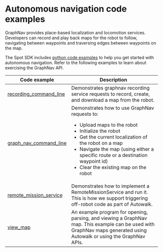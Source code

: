 <!--
Copyright (c) 2020 Boston Dynamics, Inc.  All rights reserved.

Downloading, reproducing, distributing or otherwise using the SDK Software
is subject to the terms and conditions of the Boston Dynamics Software
Development Kit License (20191101-BDSDK-SL).
-->

# Autonomous navigation code examples

GraphNav provides place-based localization and locomotion services. Developers can record and play back maps for the robot to follow, navigating between waypoints and traversing edges between waypoints on the map.

The Spot SDK includes [python code examples](../../../python/examples/README.md) to help you get started with autonomous navigation. Refer to the following examples to learn about exercising the GraphNav API.

| Code example | Description                                   |
| ------------ | --------------------------------------------- |
| [recording_command_line](../../../python/examples/graph_nav_command_line/README.md) |	Demonstrates graphnav recording service requests to record, create, and download a map from the robot. |
| [graph_nav_command_line](../../../python/examples/graph_nav_command_line/README.md) |	Demonstrates how to use GraphNav requests to: <ul><li>Upload maps to the robot<li>Initialize the robot<li>Get the current localization of the robot on a map<li>Navigate the map (using either a specific route or a destination waypoint id)<li>Clear the existing map on the robot</ul> |
| [remote_mission_service](../../../python/examples/remote_mission_service/README.md) |	Demonstrates how to implement a RemoteMissionService and run it. This is how we support triggering off-robot code as part of Autowalk. |
| [view_map](../../../python/examples/graph_nav_view_map/README.md) |	An example program for opening, parsing, and viewing a GraphNav map. This example can be used with GraphNav maps generated using Autowalk or using the GraphNav APIs. |


<!--- image and page reference link definitions --->
[autonomous-top]: Readme.md "Spot SDK: Autonomy, GraphNav, and Missions"
[code-examples]: autonomous_navigation_code_examples.md "Autonomous navigation code examples"
[components]: components_of_autonomous_navigation.md "Components of autonomous navigation"
[typical]: typical_autonomous_navigation_use_case.md "Typical autonomous navigation use cases"
[autonomous-services]: autonomous_navigation_services.md "Autonomous navigation services"
[service]: graphnav_service.md "GraphNav service"
[map-structure]: graphnav_map_structure.md "GraphNav map structure"
[initialization]: initialization.md "Initialization"
[localization]: localization.md "Localization"
[locomotion]: graphnav_and_robot_locomotion.md "GraphNav and robot locomotion"
[missions]: missions_service.md "Missions service"
